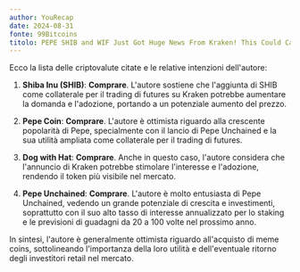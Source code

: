 ```yaml
---
author: YouRecap
date: 2024-08-31
fonte: 99Bitcoins
titolo: PEPE SHIB and WIF Just Got Huge News From Kraken! This Could Cause A Rally!
---
```


Ecco la lista delle criptovalute citate e le relative intenzioni dell'autore:

1. **Shiba Inu (SHIB)**: **Comprare**. L'autore sostiene che l'aggiunta di SHIB come collaterale per il trading di futures su Kraken potrebbe aumentare la domanda e l'adozione, portando a un potenziale aumento del prezzo.

2. **Pepe Coin**: **Comprare**. L'autore è ottimista riguardo alla crescente popolarità di Pepe, specialmente con il lancio di Pepe Unchained e la sua utilità ampliata come collaterale per il trading di futures.

3. **Dog with Hat**: **Comprare**. Anche in questo caso, l'autore considera che l'annuncio di Kraken potrebbe stimolare l'interesse e l'adozione, rendendo il token più visibile nel mercato.

4. **Pepe Unchained**: **Comprare**. L'autore è molto entusiasta di Pepe Unchained, vedendo un grande potenziale di crescita e investimenti, soprattutto con il suo alto tasso di interesse annualizzato per lo staking e le previsioni di guadagni da 20 a 100 volte nel prossimo anno.

In sintesi, l'autore è generalmente ottimista riguardo all'acquisto di meme coins, sottolineando l'importanza della loro utilità e dell'eventuale ritorno degli investitori retail nel mercato.

